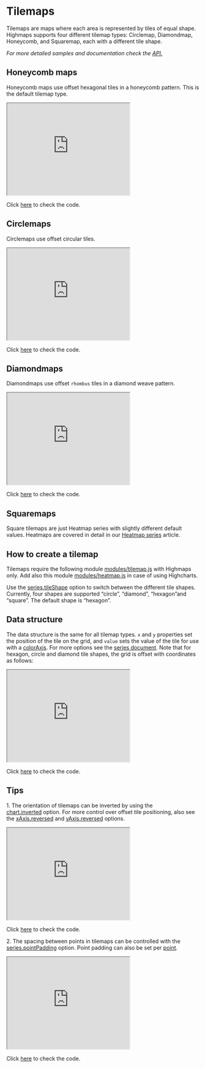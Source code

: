 Tilemaps
===

Tilemaps are maps where each area is represented by tiles of equal shape. Highmaps supports four different tilemap types: Circlemap, Diamondmap, Honeycomb, and Squaremap, each with a different tile shape.

_For more detailed samples and documentation check the [API.](http://api.highcharts.com/highcharts/plotOptions.tilemap)_

Honeycomb maps
--------------

Honeycomb maps use offset hexagonal tiles in a honeycomb pattern. This is the default tilemap type.

<iframe width="320" height="240" src="https://www.highcharts.com/samples/embed/maps/plotoptions/honeycomb-brazil"></iframe>

Click [here](http://jsfiddle.net/gh/get/library/pure/highcharts/highcharts/tree/master/samples/maps/plotoptions/honeycomb-brazil/) to check the code.

Circlemaps
----------

Circlemaps use offset circular tiles.

<iframe width="320" height="240" src="https://www.highcharts.com/samples/embed/maps/demo/circlemap-africa"></iframe>

Click [here](http://jsfiddle.net/gh/get/library/pure/highcharts/highcharts/tree/master/samples/maps/demo/circlemap-africa/) to check the code.

Diamondmaps
-----------

Diamondmaps use offset `rhombus` tiles in a diamond weave pattern.

<iframe width="320" height="240" src="https://www.highcharts.com/samples/embed/maps/demo/diamondmap"></iframe>

Click [here](http://jsfiddle.net/gh/get/library/pure/highcharts/highcharts/tree/master/samples/maps/demo/diamondmap/) to check the code.

Squaremaps
----------

Square tilemaps are just Heatmap series with slightly different default values. Heatmaps are covered in detail in our [Heatmap series](https://www.highcharts.com/docs/chart-and-series-types/heatmap) article.

How to create a tilemap
-----------------------

Tilemaps require the following module [modules/tilemap.js](https://code.highcharts.com/maps/modules/tilemap.js) with Highmaps only. Add also this module [modules/heatmap.js](https://code.highcharts.com/modules/heatmap.js) in case of using Highcharts.

Use the [series.tileShape](https://api.highcharts.com/highmaps/series.tilemap.tileShape) option to switch between the different tile shapes. Currently, four shapes are supported “circle”, “diamond”, “hexagon”and “square”. The default shape is “hexagon”.

Data structure
--------------

The data structure is the same for all tilemap types. `x` and `y` properties set the position of the tile on the grid, and `value` sets the value of the tile for use with a [colorAxis](https://www.highcharts.com/docs/maps/color-axis/). For more options see the [series document](https://api.highcharts.com/highmaps/series). Note that for hexagon, circle and diamond tile shapes, the grid is offset with coordinates as follows:

<iframe width="320" height="240" src="https://www.highcharts.com/samples/embed/maps/series/tilemap-gridoffset"></iframe>

Click [here](http://jsfiddle.net/gh/get/library/pure/highcharts/highcharts/tree/samples/maps/series/tilemap-gridoffset) to check the code.

Tips
----

1\. The orientation of tilemaps can be inverted by using the [chart.inverted](https://api.highcharts.com/highcharts/chart.inverted) option. For more control over offset tile positioning, also see the [xAxis.reversed](https://api.highcharts.com/highcharts/xAxis.reversed) and [yAxis.reversed](https://api.highcharts.com/highcharts/yAxis.reversed) options.

<iframe width="320" height="240" src="https://www.highcharts.com/samples/embed/maps/demo/honeycomb-usa"></iframe>

Click [here](http://jsfiddle.net/gh/get/library/pure/highcharts/highcharts/tree/master/samples/highcharts/demo/honeycomb-usa/) to check the code.

2\. The spacing between points in tilemaps can be controlled with the [series.pointPadding](http://api.highcharts.com/highmaps/plotOptions.tilemap.pointPadding) option. Point padding can also be set per [point](http://api.highcharts.com/highmaps/series.tilemap.data.pointPadding).

<iframe width="320" height="240" src="https://www.highcharts.com/samples/embed/maps/plotoptions/tilemap-pointpadding"></iframe>

Click [here](http://jsfiddle.net/gh/get/library/pure/highcharts/highcharts/tree/master/samples/maps/plotoptions/tilemap-pointpadding/) to check the code.
